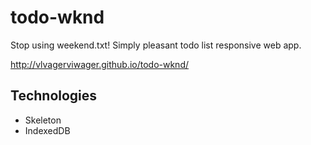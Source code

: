 # todo-wknd

Stop using weekend.txt! Simply pleasant todo list responsive web app. 

http://vlvagerviwager.github.io/todo-wknd/

## Technologies

- Skeleton
- IndexedDB
